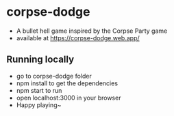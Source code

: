 # corpse-dodge

- A bullet hell game inspired by the Corpse Party game 
- available at https://corpse-dodge.web.app/

## Running locally
- go to corpse-dodge folder
- npm install to get the dependencies
- npm start to run
- open localhost:3000 in your browser
- Happy playing~
